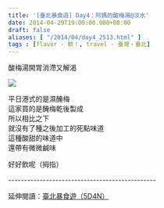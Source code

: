 ```yaml
---
title: '[臺北暴食遊] Day4：阿媽的酸梅湯@淡水'
date: 2014-04-29T19:00:00.000+08:00
draft: false
aliases: [ "/2014/04/day4_2513.html" ]
tags : [flavor - 飲！, travel - 臺灣・臺北]
---
```


酸梅湯開胃消滯又解渴  

[![](https://4.bp.blogspot.com/-2XrNEO0ZVtY/XDGjFL-_g1I/AAAAAAAAEis/q6EEXkuFDzAQoll5d_RZrzUfgovBLDmSwCLcBGAs/s640/80.jpg)](https://4.bp.blogspot.com/-2XrNEO0ZVtY/XDGjFL-_g1I/AAAAAAAAEis/q6EEXkuFDzAQoll5d_RZrzUfgovBLDmSwCLcBGAs/s1600/80.jpg)

平日港式的是濕醃梅  
這家買的是醃梅乾後製成  
所以相比之下  
就沒有了種之後加工的死點味道  
這種酸甜的味道中  
還帶有微微鹹味  
  
好好飲呢（拇指）  
  
\-----------------------------------------------  
  
延伸閱讀：[臺北暴食遊（5D4N）](http://www.hidie.net/2014/05/5d4n.html)